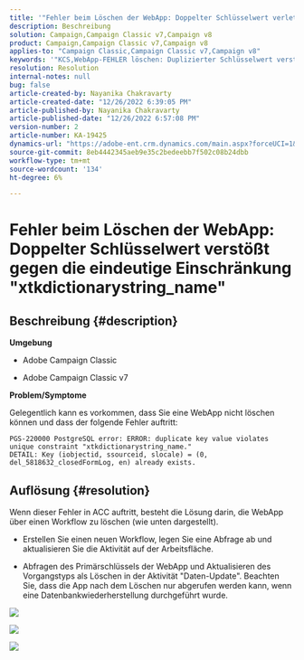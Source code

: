 ```yaml
---
title: '"Fehler beim Löschen der WebApp: Doppelter Schlüsselwert verletzt eindeutige Einschränkung \"xtkdictionarystring_name\"'
description: Beschreibung
solution: Campaign,Campaign Classic v7,Campaign v8
product: Campaign,Campaign Classic v7,Campaign v8
applies-to: "Campaign Classic,Campaign Classic v7,Campaign v8"
keywords: '"KCS,WebApp-FEHLER löschen: Duplizierter Schlüsselwert verstößt gegen die eindeutige Einschränkung \"xtkdictionarystring_name\"'
resolution: Resolution
internal-notes: null
bug: false
article-created-by: Nayanika Chakravarty
article-created-date: "12/26/2022 6:39:05 PM"
article-published-by: Nayanika Chakravarty
article-published-date: "12/26/2022 6:57:08 PM"
version-number: 2
article-number: KA-19425
dynamics-url: "https://adobe-ent.crm.dynamics.com/main.aspx?forceUCI=1&pagetype=entityrecord&etn=knowledgearticle&id=0b256f8d-4c85-ed11-81ac-6045bd006b4b"
source-git-commit: 8eb4442345aeb9e35c2bedeebb7f502c08b24dbb
workflow-type: tm+mt
source-wordcount: '134'
ht-degree: 6%

---
```


# Fehler beim Löschen der WebApp: Doppelter Schlüsselwert verstößt gegen die eindeutige Einschränkung &quot;xtkdictionarystring_name&quot;

## Beschreibung {#description}


<b>Umgebung</b>

- Adobe Campaign Classic

- Adobe Campaign Classic v7

<b>Problem/Symptome</b>

Gelegentlich kann es vorkommen, dass Sie eine WebApp nicht löschen können und dass der folgende Fehler auftritt:




```
PGS-220000 PostgreSQL error: ERROR: duplicate key value violates unique constraint "xtkdictionarystring_name."
DETAIL: Key (iobjectid, ssourceid, slocale) = (0, del_5818632_closedFormLog, en) already exists.
```





## Auflösung {#resolution}


Wenn dieser Fehler in ACC auftritt, besteht die Lösung darin, die WebApp über einen Workflow zu löschen (wie unten dargestellt).

- Erstellen Sie einen neuen Workflow, legen Sie eine Abfrage ab und aktualisieren Sie die Aktivität auf der Arbeitsfläche.

- Abfragen des Primärschlüssels der WebApp und Aktualisieren des Vorgangstyps als Löschen in der Aktivität &quot;Daten-Update&quot;. Beachten Sie, dass die App nach dem Löschen nur abgerufen werden kann, wenn eine Datenbankwiederherstellung durchgeführt wurde.

![](assets/5cd987f7-8acf-ec11-a7b5-0022480a8e40.png)

![](assets/bf56c710-8bcf-ec11-a7b5-0022480a8e40.png)



![](assets/da9b0818-8bcf-ec11-a7b5-0022480a8e40.png)
